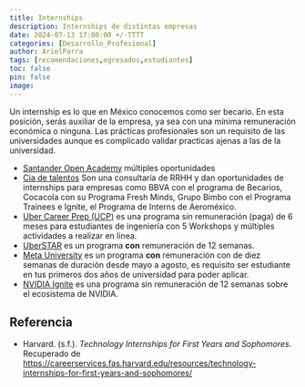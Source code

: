 ```yaml
---
title: Internships
description: Internships de distintas empresas
date: 2024-07-13 17:00:00 +/-TTTT
categories: [Desarrollo_Profesional]
author: ArielParra 
tags: [recomendaciones,egresados,estudiantes]
toc: false
pin: false
image:
---
```


Un internship es lo que en México conocemos como ser becario. En esta posición, serás auxiliar de la empresa, ya sea con una mínima remuneración económica o ninguna.
Las prácticas profesionales son un requisito de las universidades aunque es complicado validar practicas ajenas a las de la universidad.

- [Santander Open Academy](https://app.santanderopenacademy.com/es/program/search?resourceType=SOA_GRANT&category=INTERNSHIP) múltiples oportunidades
- [Cia de talentos](https://globe.ciadetalentos.com.br/applicant/#/opportunities?rc=https:%2F%2Fwww.ciadetalentos.com.br%2Fes&gct-site-key=ct-latam) Son una consultaría de RRHH y dan oportunidades de internships para empresas como BBVA con el programa de Becarios, Cocacola con su Programa Fresh Minds, Grupo Bimbo con el Programa Trainees e Ignite, el Programa de Interns de Aeroméxico.
- [Uber Career Prep (UCP)](https://www.uber.com/mx/es/careers/careerprep/) es una programa sin remuneración (paga) de 6 meses para estudiantes de ingeniería con 5 Workshops y múltiples actividades a realizar en linea.
- [UberSTAR](https://www.uber.com/us/en/careers/uberstar/?uclick_id=bd7b436b-e9d9-466d-bdee-56c8d2352960) es un programa **con** remuneración de 12 semanas.
- [Meta University](https://www.metacareers.com/careerprograms/pathways/metauniversity) es un programa **con** remuneración con de diez semanas de duración desde mayo a agosto, es requisito ser estudiante en tus primeros dos años de universidad para poder aplicar.
- [NVIDIA Ignite](https://www.nvidia.com/en-us/about-nvidia/careers/university-recruiting/) es una programa sin remuneración de 12 semanas sobre el ecosistema de NVIDIA.

## Referencia
- Harvard. (s.f.). *Technology Internships for First Years and Sophomores*. Recuperado de <https://careerservices.fas.harvard.edu/resources/technology-internships-for-first-years-and-sophomores/>
